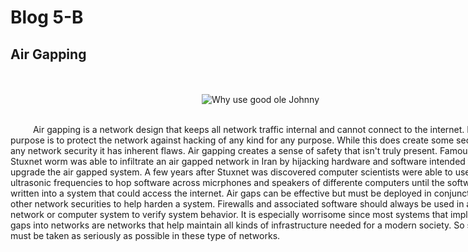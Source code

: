 <html>
<style> 
  div{ width: 800; word-wrap: break-word; } 
  div.a{ text-align: center; }
</style>
<head>
</head>
<body>	
	<h1>Blog 5-B</h1>
	<h2> Air Gapping </h2>
<div>
	<br>
<br>
	<div class=a>
	<img "https://abclegaldocs.com/blog-Colorado-Notary/wp-content/uploads/air-gap-computer-network-security-320x200.jpg" alt="Why use good ole Johnny">
	</div>
  <br>
<p>
	&#x2003; &#x2003; Air gapping is a network design that keeps all network traffic internal and cannot connect to the internet. It's main purpose is to protect the
  network against hacking of any kind for any purpose. While this does create some security, like any network security it has inherent flaws. Air gapping creates a sense of safety that isn't truly
  present. Famously, the Stuxnet worm was able to infiltrate an air gapped network in Iran by hijacking hardware and software intended to upgrade the air gapped system.
  A few years after Stuxnet was discovered computer scientists were able to use ultrasonic frequencies to hop software across micrphones and speakers of differente computers
  until the software was written into a system that could access the internet. Air gaps can be effective but must be deployed in conjunction with other network securities to
  help harden a system. Firewalls and associated software should always be used in any network or computer system to verify system behavior. It is especially worrisome since
  most systems that implement air gaps into networks are networks that help maintain all kinds of infrastructure needed for a modern society. So security must be taken as seriously
  as possible in these type of networks.
<br>	
</p>

<a href="https://newatlas.com/malware-jump-air-gap/30056/"></a>
<a href="https://en.wikipedia.org/wiki/Air_gap_(networking)"></a>
<br>
</div>
</html>
